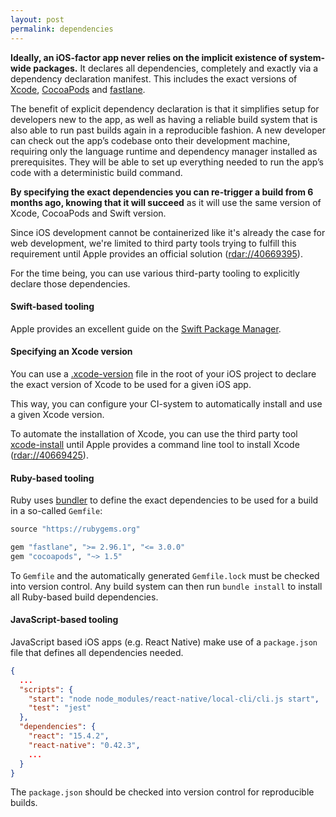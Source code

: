 ```yaml
---
layout: post
permalink: dependencies
---
```


**Ideally, an iOS-factor app never relies on the implicit existence of system-wide packages.** It declares all dependencies, completely and exactly via a dependency declaration manifest. This includes the exact versions of [Xcode](https://developer.apple.com/xcode), [CocoaPods](https://cocoapods.org) and [fastlane](https://fastlane.tools). 

The benefit of explicit dependency declaration is that it simplifies setup for developers new to the app, as well as having a reliable build system that is also able to run past builds again in a reproducible fashion. A new developer can check out the app’s codebase onto their development machine, requiring only the language runtime and dependency manager installed as prerequisites. They will be able to set up everything needed to run the app’s code with a deterministic build command.

**By specifying the exact dependencies you can re-trigger a build from 6 months ago, knowing that it will succeed** as it will use the same version of Xcode, CocoaPods and Swift version. 

Since iOS development cannot be containerized like it's already the case for web development, we're limited to third party tools trying to fulfill this requirement until Apple provides an official solution ([rdar://40669395](https://openradar.appspot.com/radar?id=4929082424819712)).

For the time being, you can use various third-party tooling to explicitly declare those dependencies.

#### Swift-based tooling

Apple provides an excellent guide on the [Swift Package Manager](https://swift.org/package-manager).

#### Specifying an Xcode version

You can use a [.xcode-version](https://github.com/fastlane/ci/blob/master/docs/xcode-version.md) file in the root of your iOS project to declare the exact version of Xcode to be used for a given iOS app.

This way, you can configure your CI-system to automatically install and use a given Xcode version. 

To automate the installation of Xcode, you can use the third party tool [xcode-install](https://github.com/krausefx/xcode-install) until Apple provides a command line tool to install Xcode ([rdar://40669425](https://openradar.appspot.com/radar?id=5064112975380480)).

#### Ruby-based tooling

Ruby uses [bundler](https://bundler.io) to define the exact dependencies to be used for a build in a so-called `Gemfile`:

```ruby
source "https://rubygems.org"

gem "fastlane", ">= 2.96.1", "<= 3.0.0"
gem "cocoapods", "~> 1.5"
```

To `Gemfile` and the automatically generated `Gemfile.lock` must be checked into version control. Any build system can then run `bundle install` to install all Ruby-based build dependencies.

#### JavaScript-based tooling

JavaScript based iOS apps (e.g. React Native) make use of a `package.json` file that defines all dependencies needed.

```json
{
  ...
  "scripts": {
    "start": "node node_modules/react-native/local-cli/cli.js start",
    "test": "jest"
  },
  "dependencies": {
    "react": "15.4.2",
    "react-native": "0.42.3",
    ...
  }
}
```

The `package.json` should be checked into version control for reproducible builds.
